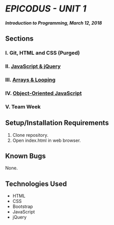 # _EPICODUS - UNIT 1_

#### _Introduction to Programming, March 12, 2018_

## Sections

### I. Git, HTML and CSS (Purged)

### II. [JavaScript & jQuery](02-js-jquery/README.md)

### III. [Arrays & Looping](03-arrays-looping/README.md)

### IV. [Object-Oriented JavaScript](04-object-oriented-js/README.md)

### V. Team Week

## Setup/Installation Requirements

1. Clone repository.
2. Open index.html in web browser.

## Known Bugs

None.

## Technologies Used

* HTML
* CSS
* Bootstrap
* JavaScript
* jQuery
